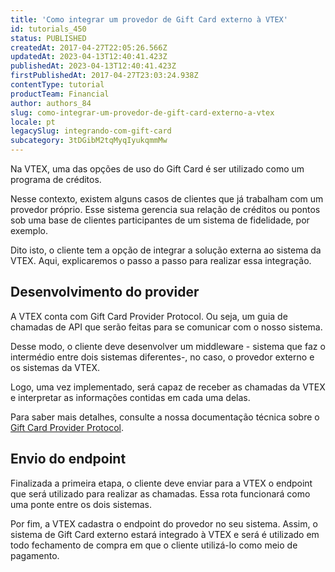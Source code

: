 ```yaml
---
title: 'Como integrar um provedor de Gift Card externo à VTEX'
id: tutorials_450
status: PUBLISHED
createdAt: 2017-04-27T22:05:26.566Z
updatedAt: 2023-04-13T12:40:41.423Z
publishedAt: 2023-04-13T12:40:41.423Z
firstPublishedAt: 2017-04-27T23:03:24.938Z
contentType: tutorial
productTeam: Financial
author: authors_84
slug: como-integrar-um-provedor-de-gift-card-externo-a-vtex
locale: pt
legacySlug: integrando-com-gift-card
subcategory: 3tDGibM2tqMyqIyukqmmMw
---
```


Na VTEX, uma das opções de uso do Gift Card é ser utilizado como um programa de créditos. 

Nesse contexto, existem alguns casos de clientes que já trabalham com um provedor próprio. Esse sistema gerencia sua relação de créditos ou pontos sob uma base de clientes participantes de um sistema de fidelidade, por exemplo.

Dito isto, o cliente tem a opção de integrar a solução externa ao sistema da VTEX. Aqui, explicaremos o passo a passo para realizar essa integração.

## Desenvolvimento do provider
A VTEX conta com Gift Card Provider Protocol. Ou seja, um guia de chamadas de API que serão feitas para se comunicar com o nosso sistema.

Desse modo, o cliente deve desenvolver um middleware - sistema que faz o intermédio entre dois sistemas diferentes-, no caso, o provedor externo e os sistemas da VTEX.

Logo, uma vez implementado, será capaz de receber as chamadas da VTEX e interpretar as informações contidas em cada uma delas.

Para saber mais detalhes, consulte a nossa documentação técnica sobre o [Gift Card Provider Protocol](https://developers.vtex.com/docs/guides/giftcard-provider-protocol-overview). 

## Envio do endpoint
Finalizada a primeira etapa, o cliente deve enviar para a VTEX o endpoint que será utilizado para realizar as chamadas. Essa rota funcionará como uma ponte entre os dois sistemas. 

Por fim, a VTEX cadastra o endpoint do provedor no seu sistema. Assim, o sistema de Gift Card externo estará integrado à VTEX e será é utilizado em todo fechamento de compra em que o cliente utilizá-lo como meio de pagamento.
